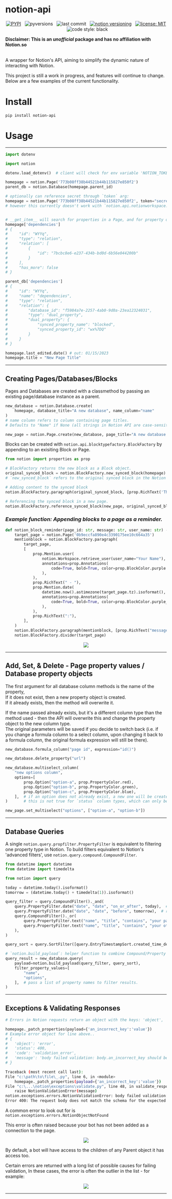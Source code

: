 # notion-api

<p align="center">
    <a href="https://pypi.org/project/notion-api"><img alt="PYPI" src="https://img.shields.io/pypi/v/notion-api"></a>
    &nbsp;
    <img alt="pyversions" src="https://img.shields.io/pypi/pyversions/notion-api"></a>
    &nbsp;
    <img alt="last commit" src="https://img.shields.io/github/last-commit/ayvi-0001/notion-api?color=%239146ff"></a>
    &nbsp;
    <a href="https://developers.notion.com/reference/versioning"><img alt="notion versioning" src="https://img.shields.io/static/v1?label=notion-API-version&message=2022-06-28&color=%232e1a00"></a>
    &nbsp;
    <a href="https://github.com/ayvi-0001/notion-api/blob/main/LICENSE"><img alt="license: MIT" src="https://img.shields.io/static/v1?label=license&message=MIT&color=informational"></a>
    &nbsp;
    <img alt="code style: black" src="https://img.shields.io/static/v1?label=code%20style&message=black&color=000000"></a>
</p>

__Disclaimer: This is an _unofficial_ package and has no affiliation with Notion.so__  
<br>

A wrapper for Notion's API, aiming to simplify the dynamic nature of interacting with Notion.  

This project is still a work in progress, and features will continue to change. Below are a few examples of the current functionality. 

# Install
```
pip install notion-api
```

# Usage
---
```py
import dotenv

import notion

dotenv.load_dotenv()  # client will check for env variable 'NOTION_TOKEN',

homepage = notion.Page('773b08ff38b44521b44b115827e850f2')
parent_db = notion.Database(homepage.parent_id)

# optionally can reference secret through `token` arg:
homepage = notion.Page('773b08ff38b44521b44b115827e850f2', token="secret_n2m52d1***")
# however this currently doesn't work with `notion.api.notionworkspace.Workspace`.


# __get_item__ will search for properties in a Page, and for property objects in a Database.
homepage['dependencies']
# {
#     "id": "WYYq",
#     "type": "relation",
#     "relation": [
#         {
#             "id": "7bcbc8e6-e237-434b-bd0d-6b56e044200b"
#         }
#     ],
#     "has_more": false
# }

parent_db['dependencies']
# {
#     "id": "WYYq",
#     "name": "dependencies",
#     "type": "relation",
#     "relation": {
#         "database_id": "f5984a7e-2257-4ab0-9d0a-23ea12324031",
#         "type": "dual_property",
#         "dual_property": {
#             "synced_property_name": "blocked",
#             "synced_property_id": "wx%7DQ"
#         }
#     }
# }

homepage.last_edited.date() # out: 01/15/2023
homepage.title = "New Page Title"
```

---
## Creating Pages/Databases/Blocks

Pages and Databases are created with a classmethod by passing an existing page/database instance as a parent.

```py
new_database = notion.Database.create(
    homepage, database_title="A new database", name_column="name"
) 
# name column refers to column containing page titles. 
# Defaults to "Name" if None (all strings in Notion API are case-sensitive).

new_page = notion.Page.create(new_database, page_title="A new database row")
```

Blocks can be created with `notion.api.blocktypefactory.BlockFactory` by appending to an exisiting Block or Page.
```py
from notion import properties as prop

# BlockFactory returns the new block as a Block object.
original_synced_block = notion.BlockFactory.new_synced_block(homepage)
# `new_synced_block` refers to the original synced block in the Notion UI.

# Adding content to the synced block
notion.BlockFactory.paragraph(original_synced_block, [prop.RichText('This is a synced block.')])

# Referencing the synced block in a new page.
notion.BlockFactory.reference_synced_block(new_page, original_synced_block.id)
```

### _Example function: Appending blocks to a page as a reminder._

```py
def notion_block_reminder(page_id: str, message: str, user_name: str) -> None:
    target_page = notion.Page('0b9eccfa890e4c3390175ee10c664a35')
    mentionblock = notion.BlockFactory.paragraph(
        target_page,
        [
            prop.Mention.user(
                notion.Workspace.retrieve_user(user_name="Your Name"),
                annotations=prop.Annotations(
                    code=True, bold=True, color=prop.BlockColor.purple
                ),
            ),
            prop.RichText(" - "),
            prop.Mention.date(
                datetime.now().astimezone(target_page.tz).isoformat(),
                annotations=prop.Annotations(
                    code=True, bold=True, color=prop.BlockColor.purple_background
                ),
            ),
            prop.RichText(":"),
        ],
    )
    notion.BlockFactory.paragraph(mentionblock, [prop.RichText("message here")])
    notion.BlockFactory.divider(target_page)
```

<p align="center">
    <img src="https://raw.githubusercontent.com/ayvi-0001/notion-api/main/images/example_function_reminder.png">  
</p>

---
## Add, Set, & Delete - Page property values / Database property objects

The first argument for all database column methods is the name of the property,  
If it does not exist, then a new property object is created.  
If it already exists, then the method will overwrite it.

If the name passed already exists, but it's a different column type than the method used - then the API will overwrite this and change the property object to the new column type.  
The original parameters will be saved if you decide to switch back (i.e. if you change a formula column to a select column, upon changing it back to a formula column, the original formula expression will still be there).   

```py
new_database.formula_column("page id", expression="id()")

new_database.delete_property("url")

new_database.multiselect_column(
    "new options column",
    options=[
        prop.Option("option-a", prop.PropertyColor.red),
        prop.Option("option-b", prop.PropertyColor.green),
        prop.Option("option-c", prop.PropertyColor.blue),
    ],  # if an option does not already exist, a new one will be created with a random color.
)       # this is not true for `status` column types, which can only be edited via UI.

new_page.set_multiselect("options", ["option-a", "option-b"])
```

---
## Database Queries

A single `notion.query.propfilter.PropertyFilter` is equivalent to filtering one property type in Notion.
To build filters equivalent to Notion's 'advanced filters', use `notion.query.compound.CompoundFilter`.

```py
from datetime import datetime
from datetime import timedelta

from notion import query

today = datetime.today().isoformat()
tomorrow = (datetime.today() + timedelta(1)).isoformat()

query_filter = query.CompoundFilter()._and(
    query.PropertyFilter.date("date", "date", "on_or_after", today),  # required
    query.PropertyFilter.date("date", "date", "before", tomorrow),  # required
    query.CompoundFilter()._or(
        query.PropertyFilter.text("name", "title", "contains", "your page title"),  # either this
        query.PropertyFilter.text("name", "title", "contains", "your other page title"),  # or this
    ),
)

query_sort = query.SortFilter([query.EntryTimestampSort.created_time_descending()])

# `notion.build_payload`: helper function to combine Compound/Property filters && Sort filters.
query_result = new_database.query(
    payload=notion.build_payload(query_filter, query_sort),
    filter_property_values=[
        "name",
        "options",
    ],  # pass a list of property names to filter results.
)
```
---

## Exceptions & Validating Responses

```py
# Errors in Notion requests return an object with the keys: 'object', 'status', 'code', and 'message'

homepage._patch_properties(payload={'an_incorrect_key':'value'})
# Example error object for line above..
# {
#   'object': 'error', 
#   'status': 400, 
#   'code': 'validation_error', 
#   'message': 'body failed validation: body.an_incorrect_key should be not present, instead was `"value"`.'
# }
```

```sh
Traceback (most recent call last):
File "c:\path\to\file\_.py", line 6, in <module>
    homepage._patch_properties(payload={'an_incorrect_key':'value'})
File "c:\...\notion\exceptions\validate.py", line 48, in validate_response
    raise NotionValidationError(message)
notion.exceptions.errors.NotionValidationError: body failed validation: body.an_incorrect_key should be not present, instead was `"value"`.
Error 400: The request body does not match the schema for the expected parameters.
```

A common error to look out for is `notion.exceptions.errors.NotionObjectNotFound`  

This error is often raised because your bot has not been added as a connection to the page.  

<p align="center">
    <img src="https://raw.githubusercontent.com/ayvi-0001/notion-api/main/images/directory_add_connections.png">  
</p>

By default, a bot will have access to the children of any Parent object it has access too.

Certain errors are returned with a long list of possible causes for failing validation,
In these cases, the error is often the outlier in the list - for example:

<p align="center">
    <img src="https://raw.githubusercontent.com/ayvi-0001/notion-api/main/images/append_child_block_error.png"> 
</p>

---